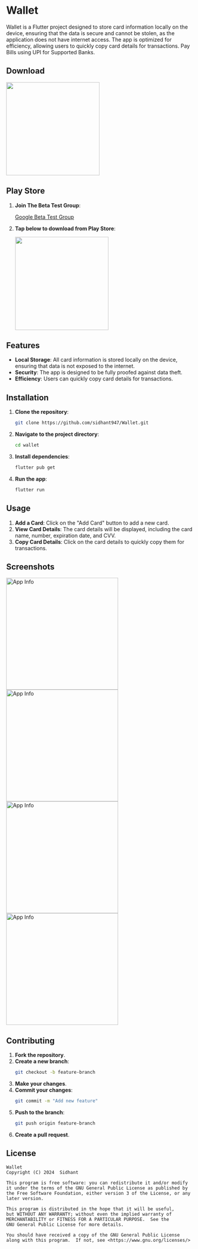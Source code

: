 # Wallet

Wallet is a Flutter project designed to store card information locally on the device, ensuring that the data is secure and cannot be stolen, as the application does not have internet access. The app is optimized for efficiency, allowing users to quickly copy card details for transactions. Pay Bills using UPI for Supported Banks.

## Download


<a href="https://apt.izzysoft.de/fdroid/index/apk/com.sidhant.wallet"><img src="https://github.com/user-attachments/assets/e2ae259d-9d80-4dc2-9c0c-5d96707beeed" width="250"></a>

## Play Store


1. **Join The Beta Test Group**:

     <a href="https://groups.google.com/g/beta-testers-sidhant/">Google Beta Test Group</a>

2. **Tap below to download from Play Store**:

    <a href="https://play.google.com/store/apps/details?id=com.sidhant.wallet"><img src="https://github.com/user-attachments/assets/5ff479ee-9c86-47fd-a583-2a4f8f10633e" width="250"></a>





## Features

- **Local Storage**: All card information is stored locally on the device, ensuring that data is not exposed to the internet.
- **Security**: The app is designed to be fully proofed against data theft.
- **Efficiency**: Users can quickly copy card details for transactions.

## Installation

1. **Clone the repository**:
   ```bash
   git clone https://github.com/sidhant947/Wallet.git
   ```
2. **Navigate to the project directory**:
   ```bash
   cd wallet
   ```
3. **Install dependencies**:
   ```bash
   flutter pub get
   ```
4. **Run the app**:
   ```bash
   flutter run
   ```

## Usage

1. **Add a Card**: Click on the "Add Card" button to add a new card.
2. **View Card Details**: The card details will be displayed, including the card name, number, expiration date, and CVV.
3. **Copy Card Details**: Click on the card details to quickly copy them for transactions.

## Screenshots
 <img src="https://github.com/user-attachments/assets/bd07ecaa-484e-4aab-a189-21daf5c13386" alt="App Info" height="300"> 
 <img src="https://github.com/user-attachments/assets/e00c7f5c-047e-4dac-a7d2-f472b56cc110" alt="App Info" height="300">
 <img src="https://github.com/user-attachments/assets/f247843b-e516-498c-ae91-1fc4527c9a3f" alt="App Info" height="300">
 <img src="https://github.com/user-attachments/assets/60ff0d68-52e0-4e9c-8bfe-292a14643e99" alt="App Info" height="300">


 

## Contributing

1. **Fork the repository**.
2. **Create a new branch**:
   ```bash
   git checkout -b feature-branch
   ```
3. **Make your changes**.
4. **Commit your changes**:
   ```bash
   git commit -m "Add new feature"
   ```
5. **Push to the branch**:
   ```bash
   git push origin feature-branch
   ```
6. **Create a pull request**.

## License

    Wallet
    Copyright (C) 2024  Sidhant

    This program is free software: you can redistribute it and/or modify
    it under the terms of the GNU General Public License as published by
    the Free Software Foundation, either version 3 of the License, or any later version.

    This program is distributed in the hope that it will be useful,
    but WITHOUT ANY WARRANTY; without even the implied warranty of
    MERCHANTABILITY or FITNESS FOR A PARTICULAR PURPOSE.  See the
    GNU General Public License for more details.

    You should have received a copy of the GNU General Public License
    along with this program.  If not, see <https://www.gnu.org/licenses/>
